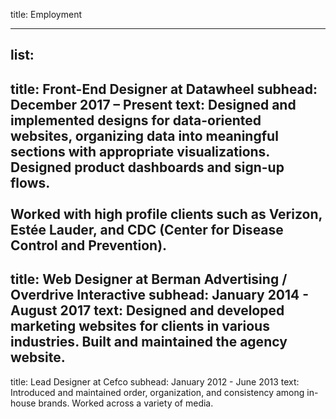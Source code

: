 title: Employment

----

list:
-
  title: Front-End Designer at Datawheel
  subhead: December 2017 – Present
  text: Designed and implemented designs for data-oriented websites, organizing data into meaningful sections with appropriate visualizations. Designed product dashboards and sign-up flows.<br/><br/>Worked with high profile clients such as Verizon, Estée Lauder, and CDC (Center for Disease Control and Prevention).
-
  title: Web Designer at Berman Advertising / Overdrive Interactive
  subhead: January 2014 - August 2017
  text: Designed and developed marketing websites for clients in various industries. Built and maintained the agency website. <!--Designed logos, Keynote templates, email signatures, and email templates.-->
-
  title: Lead Designer at Cefco
  subhead: January 2012 - June 2013
  text: Introduced and maintained order, organization, and consistency among in-house brands. Worked across a variety of media. <!--Designed flyers and catalogs, photographed and edited products.-->
